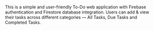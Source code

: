 This is a simple and user-friendly To-Do web application with Firebase authentication and Firestore database integration. Users can add & view their tasks across different categories — All Tasks, Due Tasks and Completed Tasks.
